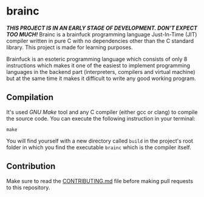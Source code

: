 # brainc
***THIS PROJECT IS IN AN EARLY STAGE OF DEVELOPMENT. DON'T EXPECT TOO MUCH!***
Brainc is a brainfuck programming language Just-In-Time (JIT) compiler written in pure C with no dependencies other than the C standard library. This project is made for learning purposes.

Brainfuck is an esoteric programming language which consists of only 8 instructions which makes it one of the easiest to implement programming languages in the backend part (interpreters, compilers and virtual machine) but at the same time it makes it difficult to write any good working program.

## Compilation
It's used *GNU Make* tool and any C compiler (either gcc or clang) to compile the source code. You can execute the following instruction in your terminal:
```console
make
```

You will find yourself with a new directory called `build` in the project's root folder in which you find the executable `brainc` which is the compiler itself.

## Contribution
Make sure to read the [CONTRIBUTING.md](https://github.com/detectivekaktus/brainc/blob/master/CONTRIBUTING.md) file before making pull requests to this repository.

